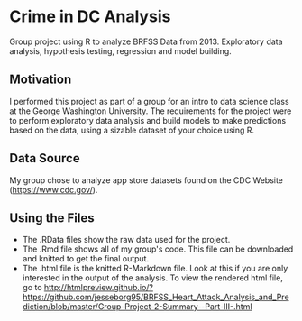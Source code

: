 # Crime in DC Analysis
Group project using R to analyze BRFSS Data from 2013. Exploratory data analysis, hypothesis testing, regression and model building.

## Motivation
I performed this project as part of a group for an intro to data science class at the George Washington University. The requirements for the project were to perform exploratory data analysis and build models to make predictions based on the data, using a sizable dataset of your choice using R.

## Data Source
My group chose to analyze app store datasets found on the CDC Website (https://www.cdc.gov/).

## Using the Files
* The .RData files show the raw data used for the project.
* The .Rmd file shows all of my group's code. This file can be downloaded and knitted to get the final output.
* The .html file is the knitted R-Markdown file. Look at this if you are only interested in the output of the analysis. To view the rendered html file, go to http://htmlpreview.github.io/?https://github.com/jesseborg95/BRFSS_Heart_Attack_Analysis_and_Prediction/blob/master/Group-Project-2-Summary--Part-III-.html
